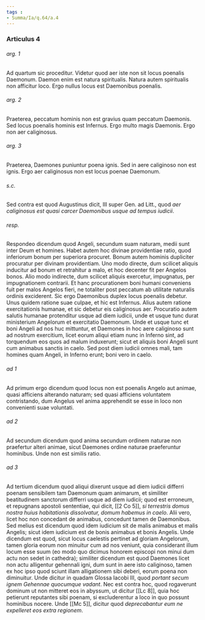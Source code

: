 ```yaml
---
tags : 
- Summa/Ia/q.64/a.4
---
```


### Articulus 4

###### arg. 1
Ad quartum sic proceditur. Videtur quod aer iste non sit locus poenalis Daemonum. Daemon enim est natura spiritualis. Natura autem spiritualis non afficitur loco. Ergo nullus locus est Daemonibus poenalis.

###### arg. 2
Praeterea, peccatum hominis non est gravius quam peccatum Daemonis. Sed locus poenalis hominis est Infernus. Ergo multo magis Daemonis. Ergo non aer caliginosus.

###### arg. 3
Praeterea, Daemones puniuntur poena ignis. Sed in aere caliginoso non est ignis. Ergo aer caliginosus non est locus poenae Daemonum.

###### s.c.
Sed contra est quod Augustinus dicit, III super Gen. ad Litt., quod *aer caliginosus est quasi carcer Daemonibus usque ad tempus iudicii*.

###### resp.
Respondeo dicendum quod Angeli, secundum suam naturam, medii sunt inter Deum et homines. Habet autem hoc divinae providentiae ratio, quod inferiorum bonum per superiora procuret. Bonum autem hominis dupliciter procuratur per divinam providentiam. Uno modo directe, dum scilicet aliquis inducitur ad bonum et retrahitur a malo, et hoc decenter fit per Angelos bonos. Alio modo indirecte, dum scilicet aliquis exercetur, impugnatus, per impugnationem contrarii. Et hanc procurationem boni humani conveniens fuit per malos Angelos fieri, ne totaliter post peccatum ab utilitate naturalis ordinis exciderent. Sic ergo Daemonibus duplex locus poenalis debetur. Unus quidem ratione suae culpae, et hic est Infernus. Alius autem ratione exercitationis humanae, et sic debetur eis caliginosus aer. Procuratio autem salutis humanae protenditur usque ad diem iudicii, unde et usque tunc durat ministerium Angelorum et exercitatio Daemonum. Unde et usque tunc et boni Angeli ad nos huc mittuntur, et Daemones in hoc aere caliginoso sunt ad nostrum exercitium, licet eorum aliqui etiam nunc in Inferno sint, ad torquendum eos quos ad malum induxerunt; sicut et aliquis boni Angeli sunt cum animabus sanctis in caelo. Sed post diem iudicii omnes mali, tam homines quam Angeli, in Inferno erunt; boni vero in caelo.

###### ad 1
Ad primum ergo dicendum quod locus non est poenalis Angelo aut animae, quasi afficiens alterando naturam; sed quasi afficiens voluntatem contristando, dum Angelus vel anima apprehendit se esse in loco non convenienti suae voluntati.

###### ad 2
Ad secundum dicendum quod anima secundum ordinem naturae non praefertur alteri animae, sicut Daemones ordine naturae praeferuntur hominibus. Unde non est similis ratio.

###### ad 3
Ad tertium dicendum quod aliqui dixerunt usque ad diem iudicii differri poenam sensibilem tam Daemonum quam animarum, et similiter beatitudinem sanctorum differri usque ad diem iudicii; quod est erroneum, et repugnans apostoli sententiae, qui dicit, [[2 Co 5]], *si terrestris domus nostra huius habitationis dissolvatur, domum habemus in caelo*. Alii vero, licet hoc non concedant de animabus, concedunt tamen de Daemonibus. Sed melius est dicendum quod idem iudicium sit de malis animabus et malis Angelis; sicut idem iudicium est de bonis animabus et bonis Angelis. Unde dicendum est quod, sicut locus caelestis pertinet ad gloriam Angelorum, tamen gloria eorum non minuitur cum ad nos veniunt, quia considerant illum locum esse suum (eo modo quo dicimus honorem episcopi non minui dum actu non sedet in cathedra); similiter dicendum est quod Daemones licet non actu alligentur gehennali igni, dum sunt in aere isto caliginoso, tamen ex hoc ipso quod sciunt illam alligationem sibi deberi, eorum poena non diminuitur. Unde dicitur in quadam Glossa Iacobi III, quod *portant secum ignem Gehennae quocumque vadant*. Nec est contra hoc, quod rogaverunt dominum ut non mitteret eos in abyssum, ut dicitur [[Lc 8]], quia hoc petierunt reputantes sibi poenam, si excluderentur a loco in quo possunt hominibus nocere. Unde [[Mc 5]], dicitur quod *deprecabantur eum ne expelleret eos extra regionem*.

